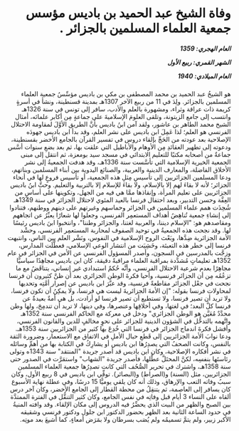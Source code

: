 <h1 dir="rtl">وفاة الشيخ عبد الحميد بن باديس مؤسس جمعية العلماء المسلمين بالجزائر .</h1>

<h5 dir="rtl">العام الهجري:  1359

الشهر القمري: ربيع الأول

العام الميلادي: 1940</h5>

<p dir="rtl">هو الشيخُ عبد الحميد بن محمد المصطفى بن مكي بن باديس مؤسِّسُ جمعية العلماء المسلمين بالجزائر. ولِدَ في 11 من ربيع الآخر 1307هـ بمدينة قسنطينة، ونشأ في أسرةٍ كريمة ذات عراقة وثراء، ومشهورة بالعلم والأدب، سافر إلى تونس في سنة 1326هـ وانتسب إلى جامع الزيتونة، وتلقى العلومَ الإسلاميةَ على جماعةٍ مِن أكابر علمائه، أمثال الشيخ محمد الطاهر بن عاشور، ولقد آمن ابنُ باديس بأنَّ الطريق الأوَّلَ لمقاومة الاحتلال الفرنسي هو العلم؛ لذا عَمِلَ ابن باديس على نشر العلم، وقد بدأ ابن باديس جهودَه الإصلاحية بعد عودته من الحَجِّ بإلقاء دروس في تفسير القرآن بالجامع الأخضر بقسنطينة، ودعوته إلى تطهير العقائدِ مِن الأوهام والأباطيل التي علقت بها، ثم بعد بضعِ سنوات أسَّس جماعةٌ من أصحابه مكتبًا للتعليم الابتدائي في مسجد سيد بومعزة، ثم انتقل إلى مبنى الجمعية الخيرية الإسلامية التي تأسَّست سنة 1336هـ، وقد هدفت الجمعيةُ إلى نشر الأخلاق الفاضلة، والمعارف الدينية والعربية، والصنائع اليدوية بين أبناء المسلمين وبناتهم، ودعا المسلمين الجزائريين إلى تأسيسِ مِثلِ هذه الجمعية، أو تأسيس فروعٍ لها في أنحاء الجزائر؛ لأنه لا بقاءَ لهم إلا بالإسلام، ولا بقاءَ للإسلام إلا بالتربية والتعليم. وحثَّ ابنُ باديس الجزائريين على تعليم المرأة، وإنقاذها ممَّا هي فيه من الجهل، وتكوينها على أساسٍ من العِفَّة وحسن التدبير، وبعد احتفال فرنسا بالعيد المئوي لاحتلال الجزائر في سنة 1349هـ شُحِذَت همم علماء المسلمين في الجزائر وحماسهم وغيرتهم على دينهم ووطنهم، فتنادوا إلى إنشاءِ جمعية تُناهِضُ أهداف المستعمِر الفرنسي، وجعلوا لها شعارًا يعبِّرُ عن اتجاههم ومقاصدهم هو: "الإسلام ديننا، والعربية لغتنا، والجزائر وطننا"، وانتخبوا ابنَ باديس رئيسًا لها. وقد نجحت هذه الجمعيةُ في توحيد الصفوف لمحاربة المستعمِر الفرنسي، وحشْد الأمة الجزائرية ضِدَّها، وبَعْث الروح الإسلامية في النفوس، ونَشْر العلم بين الناس، وانتبهت فرنسا إلى خطر هذه التعبئة، وخَشِيَت من انتشار الوعي الإسلامي، فعطَّلَت المدارس، وزجَّت بالمدرسين في السجون، وأصدر المسؤول الفرنسي عن الأمن في الجزائر في عام 1352هـ تعليماتٍ مُشدَّدة بمراقبة العلماء مراقبةً دقيقة، كان ابن باديس مجاهِدًا سياسيًّا مجاهِرًا بعدم شرعية الاحتلال الفرنسي، وأنَّه حُكمٌ استبدادي غير إنساني، يتناقَضُ مع ما تزعُمُه مِن أن الجزائر فرنسية، وأحيا فكرةَ الوطن الجزائري بعد أن ظنَّ كثيرون أن فرنسا نجحت في جعْل الجزائر مقاطعةً فرنسية، وقد عبَّرَ ابن باديس عن إصرار أمَّتِه وتحديها لمحاولات فرنسا بقوله: "إن الأمةَ الجزائريةَ ليست هي فرنسا، ولا يمكِنُ أن تكون فرنسا، ولا تريد أن تصير فرنسا، ولا تستطيع أن تصير فرنسا لو أرادت، بل هي أمةٌ بعيدةٌ عن فرنسا كلَّ البعد؛ في لغتها، وفي أخلاقِها وعنصرها، وفي دينها، لا تريد أن تندمِجَ، ولها وطن محدَّدٌ مُعَيَّن هو الوطن الجزائري" ودخل في معركة مع الحاكم الفرنسي سنة 1352هـ واتَّهمه بالتدخُّل في الشؤون الدينية للجزائر على نحوٍ مخالفٍ للدين والقانون الفرنسي، وأفشل فكرةَ اندماج الجزائر في فرنسا التي خُدِعَ بها كثير من الجزائريين سنة 1353هـ. ودعا نوابَ الأمة الجزائريين إلى قَطعِ حبال الأملِ في الاتفاق مع الاستعمار، وضرورة الثقة بالنفس، وكانت الصحفُ التي يصدِرُها ابن باديس أو يشارِكُ في الكتابة بها من أهمِّ وسائله في نشر أفكاره الإصلاحية، وكان ابن باديس قد أصدر جريدة "المنتقد" سنة 1343ه وتولى رئاستَها بنفسِه، لكنَّ المحتَلَّ عطَّلها، فأصدر جريدة "الشهاب" واستمَرَّت في الصدور حتى سنة 1358هـ، واشترك في تحرير الصُّحُف التي كانت تصدِرُها جمعية العلماء المسلمين الجزائريين، مثل (السنة) و(الصراط) و(البصائر). توفِّي ابن باديس في 8 ربيع الأول، وكان سببُ وفاته التعب والإرهاق، وذلك أنه كان يلقي يوميًّا 15 درسًا، وفي عطلة نهاية الأسبوع كان يسافر إلى العاصمة، ثم يتنقِلُ من محطة القطار إلى الجامع الأخضر، وكان آخر درس ألقاه على النساء 3 أيام قبل وفاتِه في نفس الجامع، وكان كثير التنقُّل في الفترة الممتدَّة بين الصبح والظهر من البيت الذي يحضِّرُ فيه الدروس إلى مكان الإلقاء. وقد وافته المنيةُ في حدود الساعة الثانية بعد الظهر بحضور الدكتور ابن جلول ودكتور فرنسي وشقيقه الأكبر زبير، ولم يتمَّ تسميمُه ولم يُصَب بسرطان ولا بمَرَض أمعاءٍ، كما أشيعَ بعد موتِه.</p></br>
